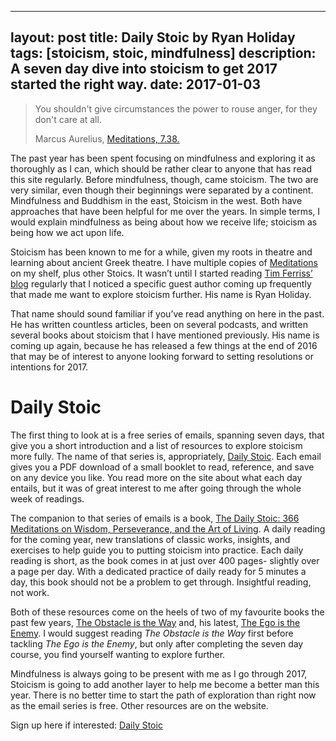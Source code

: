 
---
layout: post
title: Daily Stoic by Ryan Holiday
tags: [stoicism, stoic, mindfulness]
description: A seven day dive into stoicism to get 2017 started the right way. 
date: 2017-01-03
---

> You shouldn't give circumstances the power to rouse anger, for they don't care at all.
>  
> Marcus Aurelius, [Meditations, 7.38.][1]

The past year has been spent focusing on mindfulness and exploring it as thoroughly as I can, which should be rather clear to anyone that has read this site regularly. Before mindfulness, though, came stoicism. The two are very similar, even though their beginnings were separated by a continent. Mindfulness and Buddhism in the east, Stoicism in the west. Both have approaches that have been helpful for me over the years. In simple terms, I would explain mindfulness as being about how we receive life; stoicism as being how we act upon life.

Stoicism has been known to me for a while, given my roots in theatre and learning about ancient Greek theatre. I have multiple copies of [Meditations][2] on my shelf, plus other Stoics. It wasn’t until I started reading [Tim Ferriss’ blog][3] regularly that I noticed a specific guest author coming up frequently that made me want to explore stoicism further. His name is Ryan Holiday. 

That name should sound familiar if you’ve read anything on here in the past. He has written countless articles, been on several podcasts, and written several books about stoicism that I have mentioned previously. His name is coming up again, because he has released a few things at the end of 2016 that may be of interest to anyone looking forward to setting resolutions or intentions for 2017.

# Daily Stoic

The first thing to look at is a free series of emails, spanning seven days, that give you a short introduction and a list of resources to explore stoicism more fully. The name of that series is, appropriately, [Daily Stoic][4]. Each email gives you a PDF download of a small booklet to read, reference, and save on any device you like. You read more on the site about what each day entails, but it was of great interest to me after going through the whole week of readings. 

The companion to that series of emails is a book, [The Daily Stoic: 366 Meditations on Wisdom, Perseverance, and the Art of Living][5]. A daily reading for the coming year, new translations of classic works, insights, and exercises to help guide you to putting stoicism into practice. Each daily reading is short, as the book comes in at just over 400 pages- slightly over a page per day. With a dedicated practice of daily ready for 5 minutes a day, this book should not be a problem to get through. Insightful reading, not work. 

Both of these resources come on the heels of two of my favourite books the past few years, [The Obstacle is the Way][6] and, his latest, [The Ego is the Enemy][7]. I would suggest reading *The Obstacle is the Way* first before tackling *The Ego is the Enemy*, but only after completing the seven day course, you find yourself wanting to explore further. 

Mindfulness is always going to be present with me as I go through 2017, Stoicism is going to add another layer to help me become a better man this year. There is no better time to start the path of exploration than right now as the email series is free. Other resources are on the website. 

Sign up here if interested: [Daily Stoic][8]

[1]:	http://amzn.to/2hM7AAe "Marcus Aurelius, Meditations"
[2]:	http://amzn.to/2hM7AAe "Marcus Aurelius, Meditations"
[3]:	http://fourhourworkweek.com/blog/ "Tim Ferriss"
[4]:	http://dailystoic.com/new-start-here/ "Daily Stoic"
[5]:	http://amzn.to/2iZdBFO "The Daily Stoic"
[6]:	http://amzn.to/2isWxe8 "The Obstacle is the Way"
[7]:	http://amzn.to/2hMzXN0 "The Ego is the Enemy"
[8]:	http://dailystoic.com/new-start-here/ "Daily Stoic"